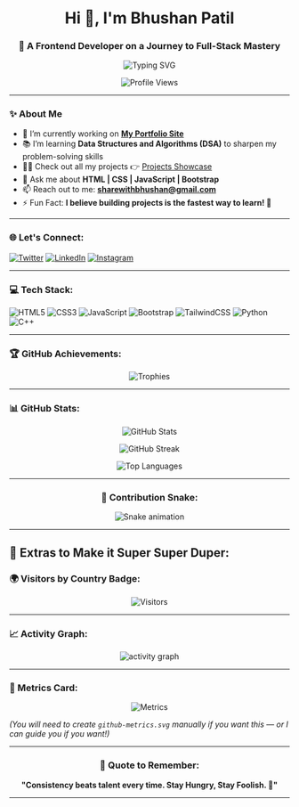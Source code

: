 <h1 align="center">Hi 👋, I'm Bhushan Patil</h1>
<h3 align="center">🚀 A Frontend Developer on a Journey to Full-Stack Mastery</h3>

<p align="center">
  <img src="https://readme-typing-svg.demolab.com/?lines=Frontend%20Developer;Building%20awesome%20projects;Learning%20every%20single%20day;Love%20to%20design%20and%20code!&center=true&width=500&height=45&color=0E1EAEFF&vCenter=true&pause=1000&size=25" alt="Typing SVG" />
</p>

<p align="center">
  <img src="https://komarev.com/ghpvc/?username=bhushanpatil288&label=Profile%20views&color=0e75b6&style=flat" alt="Profile Views" />
</p>

---

### ✨ About Me
- 🔭 I’m currently working on **[My Portfolio Site](https://bhushanpatil288.github.io/portfolio/)**
- 📚 I’m learning **Data Structures and Algorithms (DSA)** to sharpen my problem-solving skills
- 👨‍💻 Check out all my projects 👉 [Projects Showcase](https://bhushanpatil288.github.io/portfolio/)
- 💬 Ask me about **HTML | CSS | JavaScript | Bootstrap**
- 📫 Reach out to me: **sharewithbhushan@gmail.com**
- ⚡ Fun Fact: **I believe building projects is the fastest way to learn! 🚀**

---

<h3 align="left">🌐 Let's Connect:</h3>
<p align="left">
  <a href="https://twitter.com/bhushan91938529" target="blank"><img align="center" src="https://img.shields.io/badge/Twitter-1DA1F2?style=for-the-badge&logo=twitter&logoColor=white" alt="Twitter" /></a>
  <a href="https://linkedin.com/in/bhushan-patil-990530223" target="blank"><img align="center" src="https://img.shields.io/badge/LinkedIn-0A66C2?style=for-the-badge&logo=linkedin&logoColor=white" alt="LinkedIn" /></a>
  <a href="https://instagram.com/_bhushan_patil_28_" target="blank"><img align="center" src="https://img.shields.io/badge/Instagram-E4405F?style=for-the-badge&logo=instagram&logoColor=white" alt="Instagram" /></a>
</p>

---

<h3 align="left">💻 Tech Stack:</h3>
<p align="left">
  <img src="https://img.shields.io/badge/HTML5-E34F26?style=for-the-badge&logo=html5&logoColor=white" alt="HTML5" />
  <img src="https://img.shields.io/badge/CSS3-1572B6?style=for-the-badge&logo=css3&logoColor=white" alt="CSS3" />
  <img src="https://img.shields.io/badge/JavaScript-F7DF1E?style=for-the-badge&logo=javascript&logoColor=black" alt="JavaScript" />
  <img src="https://img.shields.io/badge/Bootstrap-563d7c?style=for-the-badge&logo=bootstrap&logoColor=white" alt="Bootstrap" />
  <img src="https://img.shields.io/badge/Tailwind_CSS-38B2AC?style=for-the-badge&logo=tailwind-css&logoColor=white" alt="TailwindCSS" />
  <img src="https://img.shields.io/badge/Python-14354C?style=for-the-badge&logo=python&logoColor=white" alt="Python" />
  <img src="https://img.shields.io/badge/C++-00599C?style=for-the-badge&logo=cplusplus&logoColor=white" alt="C++" />
</p>

---

<h3 align="left">🏆 GitHub Achievements:</h3>
<p align="center">
  <img src="https://github-profile-trophy.vercel.app/?username=bhushanpatil288&theme=onestar&no-frame=true&no-bg=true&margin-w=4" alt="Trophies" />
</p>

---

<h3 align="left">📊 GitHub Stats:</h3>

<p align="center">
  <img src="https://github-readme-stats.vercel.app/api?username=bhushanpatil288&show_icons=true&theme=tokyonight" alt="GitHub Stats" />
</p>

<p align="center">
  <img src="https://github-readme-streak-stats.herokuapp.com/?user=bhushanpatil288&theme=tokyonight" alt="GitHub Streak" />
</p>

<p align="center">
  <img src="https://github-readme-stats.vercel.app/api/top-langs?username=bhushanpatil288&layout=compact&theme=tokyonight" alt="Top Languages" />
</p>

---

<h3 align="center">🐍 Contribution Snake:</h3>

<p align="center">
  <img src="https://cdn.jsdelivr.net/gh/Aoudumber-Bade/Aoudumber-Bade/profile-snake-contrib/github-contribution-grid-snake.svg" alt="Snake animation" />
</p>

---

## 🚀 Extras to Make it Super Super Duper:

### 🌍 Visitors by Country Badge:
<p align="center">
  <img src="https://komarev.com/ghpvc/?username=bhushanpatil288&style=flat-square&color=blue" alt="Visitors" />
</p>

---

### 📈 Activity Graph:
<p align="center">
  <img src="https://github-readme-activity-graph.vercel.app/graph?username=bhushanpatil288&theme=react-dark&hide_border=true&area=true" alt="activity graph" />
</p>

---

### 📌 Metrics Card:
<p align="center">
  <img src="https://github.com/bhushanpatil288/bhushanpatil288/blob/main/github-metrics.svg" alt="Metrics" />
</p>

_(You will need to create `github-metrics.svg` manually if you want this — or I can guide you if you want!)_

---

<h3 align="center">💬 Quote to Remember:</h3>
<p align="center"><b>"Consistency beats talent every time. Stay Hungry, Stay Foolish. 🚀"</b></p>

---
